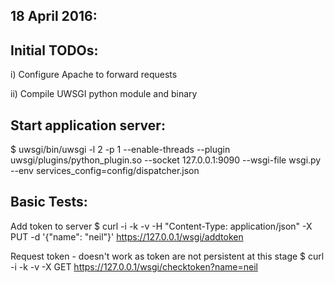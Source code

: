 18 April 2016:
--------------

Initial TODOs:
--------------

i) Configure Apache to forward requests

ii) Compile UWSGI python module and binary

Start application server:
-------------------------

$ uwsgi/bin/uwsgi -l 2 -p 1  --enable-threads --plugin uwsgi/plugins/python_plugin.so --socket 127.0.0.1:9090 --wsgi-file wsgi.py  --env services_config=config/dispatcher.json

Basic Tests:
-----------

Add token to server
$ curl -i -k -v -H "Content-Type: application/json" -X PUT -d '{"name": "neil"}' https://127.0.0.1/wsgi/addtoken

Request token - doesn't work as token are not persistent at this stage
$ curl -i -k -v -X GET https://127.0.0.1/wsgi/checktoken?name=neil

